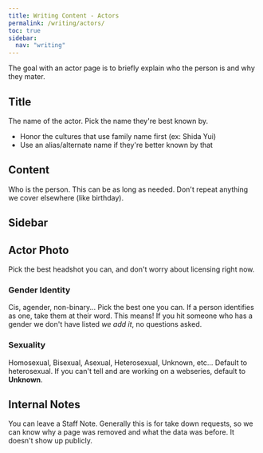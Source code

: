 ```yaml
---
title: Writing Content - Actors
permalink: /writing/actors/
toc: true
sidebar:
  nav: "writing"
---
```


The goal with an actor page is to briefly explain who the person is and why they mater.

## Title

The name of the actor. Pick the name they're best known by.

* Honor the cultures that use family name first (ex: Shida Yui)
* Use an alias/alternate name if they're better known by that

## Content

Who is the person. This can be as long as needed. Don't repeat anything we cover elsewhere (like birthday).

## Sidebar

## Actor Photo

Pick the best headshot you can, and don't worry about licensing right now.

### Gender Identity

Cis, agender, non-binary... Pick the best one you can. If a person identifies as one, take them at their word. This means! If you hit someone who has a gender we don't have listed _we add it_, no questions asked.

### Sexuality

Homosexual, Bisexual, Asexual, Heterosexual, Unknown, etc... Default to heterosexual. If you can't tell and are working on a webseries, default to **Unknown**.

## Internal Notes

You can leave a Staff Note. Generally this is for take down requests, so we can know why a page was removed and what the data was before. It doesn't show up publicly.
